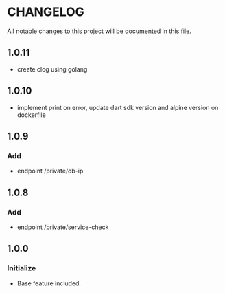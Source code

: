 # CHANGELOG
All notable changes to this project will be documented in this file.

## 1.0.11
* create clog using golang

## 1.0.10
* implement print on error, update dart sdk version and alpine version on dockerfile

## 1.0.9
### Add
* endpoint /private/db-ip

## 1.0.8
### Add
* endpoint /private/service-check

## 1.0.0
### Initialize
* Base feature included.
